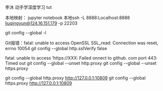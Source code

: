 李沐 动手学深度学习 tut

本地映射：
jupyter notebook
本地ssh -L 8888:Localhost:8888 liuqingyun@124.16.151.179 -p 22203


git config --global -l

Git报错：fatal: unable to access OpenSSL SSL_read: Connection was reset, errno 10054
git config --global http.sslVerify false

fatal: unable to access ‘https://XXX: Failed onnect to github. com port 443: Timed out
git config --global --unset http.proxy
git config --global --unset https.proxy

git config --global http.proxy http://127.0.0.1:10809
git config --global https.proxy http://127.0.0.1:10809